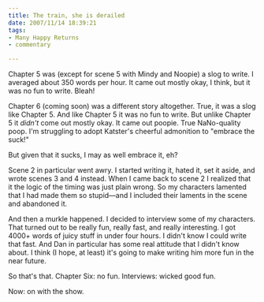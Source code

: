 ```yaml
--- 
title: The train, she is derailed
date: 2007/11/14 18:39:21
tags: 
- Many Happy Returns
- commentary

---
```


Chapter 5 was (except for scene 5 with Mindy and Noopie) a slog to write.  I averaged about 350 words per hour.  It came out mostly okay, I think, but it was no fun to write.  Bleah!

Chapter 6 (coming soon) was a different story altogether.  True, it was a slog like Chapter 5.  And like Chapter 5 it was no fun to write.  But unlike Chapter 5 it <em>didn't</em> come out mostly okay.  It came out poopie. True NaNo-quality poop.  I'm struggling to adopt Katster's cheerful admonition to "embrace the suck!"

But given that it sucks, I may as well embrace it, eh?

Scene 2 in particular went awry.  I started writing it, hated it, set it aside, and wrote scenes 3 and 4 instead.  When I came back to scene 2 I realized that it the logic of the timing was just plain wrong.  So my characters lamented that I had made them so stupid—and I included their laments in the scene and abandoned it.

And then a murkle happened.  I decided to interview some of my characters.  That turned out to be really fun, really fast, and really interesting.  I got 4000+ words of juicy stuff in under four hours.  I didn't know I could write that fast.  And Dan in particular has some real attitude that I didn't know about.  I think (I hope, at least) it's going to make writing him more fun in the near future.

So that's that.  Chapter Six: no fun.  Interviews: wicked good fun.

Now: on with the show.
